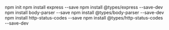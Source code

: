 npm init
npm install express --save
npm install @types/express --save-dev
npm install body-parser --save
npm install @types/body-parser --save-dev
npm install http-status-codes --save
npm install @types/http-status-codes --save-dev